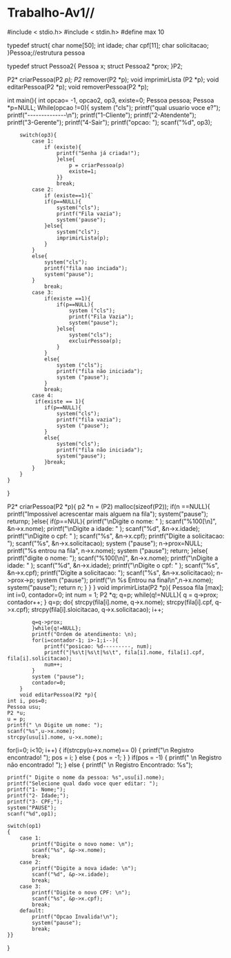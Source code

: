 # Trabalho-Av1//
#include < stdio.h>
#include < stdin.h>
#define max 10

typedef struct{
    char nome[50];
    int idade;
    char cpf[11];
    char solicitacao;
}Pessoa;//estrutura pessoa

typedef struct Pessoa2{
    Pessoa x;
    struct Pessoa2 *prox;
}P2;

P2* criarPessoa(P2 *p);
P2* remover(P2 *p);
void imprimirLista (P2 *p);
void editarPessoa(P2 *p);
void removerPessoa(P2 *p);

int main(){
    int opcao= -1, opcao2, op3, existe=0;
    Pessoa pessoa;
    Pessoa *p=NULL;
    While(opcao !=0){
        system ("cls");
        printf("qual usuario voce e?");
        printf("--------------\n");
        printf("1-Cliente");
        printf("2-Atendente");
        printf("3-Gerente");
        printf("4-Sair");
        printf("opcao: ");
        scanf("%d", op3);

        switch(op3){
            case 1:
                if (existe){
                    printf("Senha já criada!");
                    }else{
                        p = criarPessoa(p)
                        existe=1;
                    }}
                    break;
            case 2:
                if (existe==1){`
                if(p==NULL){
                    system("cls");
                    printf("Fila vazia");
                    system('pause");
                }else{
                    system("cls");
                    imprimirLista(p);
                }
            } 
            else{
                system("cls");
                printf("fila nao inciada");
                system("pause");
            } 
                break;   
            case 3:
                if(existe ==1){
                    if(p==NULL){
                        system ("cls");
                        printf("Fila Vazia");
                        system("pause");
                    }else{
                        system("cls");
                        excluirPessoa(p);
                    }
                }
                else{
                    system ("cls");
                    printf("fila não iniciada");
                    system ("pause");
                } 
                break;
            case 4:
             if(existe == 1){
                if(p==NULL){
                    system("cls");
                    printf("fila vazia");
                    system ("pause");
                }
                else{
                    system("cls");
                    printf("fila não iniciada");
                    system("pause");
                }break;
            }
        }
    }
}

P2* criarPessoa(P2 *p){
    p2 *n = (P2) malloc(sizeof(P2));
    if(n ==NULL){
        printf("Impossivel acrescentar mais alguem na fila");
        system("pause");
        returnp;
    }else{
        if(p==NUL){
            printf("\nDigite o nome: " );
            scanf("%100[\n]", &n->x.nome);
            printf("\nDigite a idade: " );
            scanf("%d", &n->x.idade);
            printf("\nDigite o cpf: " );
            scanf("%s", &n->x.cpf);
            printf("Digite a solicitacao: ");
            scanf("%s", &n->x.solicitacao);
            system ("pause");
            n->prox=NULL;
            printf("%s entrou na fila", n->x.nome);
            system ("pause");
            return;
            }else{
            printf("digite o nome: ");
            scanf("%100[\n]", &n->x.nome);
            printf("\nDigite a idade: " );
            scanf("%d", &n->x.idade);
            printf("\nDigite o cpf: " );
            scanf("%s", &n->x.cpf);
            printf("Digite a solicitacao: ");
            scanf("%s", &n->x.solicitacao);
            n->prox->p;
            system ("pause");
            printf("\n %s Entrou na final\n",n->x.nome);
            system("pause");
            return n;
            }
    }
}
void imprimirLista(P2 *p){
    Pessoa fila [max];
    int i=0, contador=0;
    int num = 1;
    P2 *q;
    q=p;
    while(q!=NULL){
        q = q->prox;
        contador++;
        }
        q=p;
        do{
            strcpy(fila[i].nome, q->x.nome);
            strcpy(fila[i].cpf, q->x.cpf);
            strcpy(fila[i].sloicitacao, q->x.solicitacao);
            i++;

            q=q->prox;
            }while{q!=NULL};
            printf("Ordem de atendimento: \n);
            for(i=contador-1; i>-1;i--){
                printf("posicao: %d---------, num);
                printf("|%s\t|%s\t|%s\t", fila[i].nome, fila[i].cpf, fila[i].solicitacao);
                num++;
            }
            system ("pause");
            contador=0;
        }
        void editarPessoa(P2 *p){
    int i, pos=0;
    Pessoa usu;
    P2 *u;
    u = p;
    printf(" \n Digite um nome: ");
    scanf("%s",u->x.nome);
    strcpy(usu[i].nome, u->x.nome);

for(i=0; i<10; i++) {
    if(strcpy(u->x.nome)== 0) {
        printf("\n Registro encontrado! ");
        pos = i;
    } else {
        pos = -1;
    }
}
if(pos = -1) {
    printf(" \n Registro não encontrado! ");
} else {
    printf(" \n Registro Encontrado: %s");

    printf(" Digite o nome da pessoa: %s",usu[i].nome);
    printf("Selecione qual dado voce quer editar: ");
    printf("1- Nome;");
    printf("2- Idade;");
    printf("3- CPF;");
    system("PAUSE");
    scanf("%d",op1);

	switch(op1)
	{
		case 1:
			printf("Digite o novo nome: \n");
			scanf("%s", &p->x.nome);
			break;
		case 2:
			printf("Digite a nova idade: \n");
			scanf("%d", &p->x.idade);
			break;
		case 3:
			printf("Digite o novo CPF: \n");
			scanf("%s", &p->x.cpf);
			break;
		default:
			printf("Opcao Invalida!\n");
			system("pause");
			break;
	}}
}

